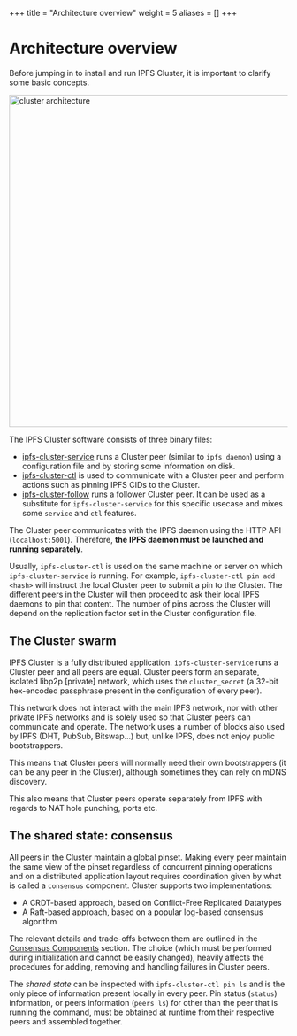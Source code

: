 +++
title = "Architecture overview"
weight = 5
aliases = []
+++


# Architecture overview

Before jumping in to install and run IPFS Cluster, it is important to clarify some basic concepts.

<img src="/cluster/diagrams/png/peer.png" alt="cluster architecture" title="cluster architecture" width="600px" />

The IPFS Cluster software consists of three binary files:

* [ipfs-cluster-service](/documentation/reference/service) runs a Cluster peer (similar to `ipfs daemon`) using a configuration file and by storing some information on disk.
* [ipfs-cluster-ctl](/documentation/reference/ctl) is used to communicate with a Cluster peer and perform actions such as pinning IPFS CIDs to the Cluster.
* [ipfs-cluster-follow](/documentation/reference/follow) runs a follower Cluster peer. It can be used as a substitute for `ipfs-cluster-service` for this specific usecase and mixes some `service` and `ctl` features.

The Cluster peer communicates with the IPFS daemon using the HTTP API (`localhost:5001`). Therefore, **the IPFS daemon must be launched and running separately**.

Usually, `ipfs-cluster-ctl` is used on the same machine or server on which `ipfs-cluster-service` is running. For example, `ipfs-cluster-ctl pin add <hash>` will instruct the local Cluster peer to submit a pin to the Cluster. The different peers in the Cluster will then proceed to ask their local IPFS daemons to pin that content. The number of pins across the Cluster will depend on the replication factor set in the Cluster configuration file.

## The Cluster swarm

IPFS Cluster is a fully distributed application. `ipfs-cluster-service` runs a Cluster peer and all peers are equal. Cluster peers form an separate, isolated libp2p [private] network, which uses the `cluster_secret` (a 32-bit hex-encoded passphrase present in the configuration of every peer).

This network does not interact with the main IPFS network, nor with other private IPFS networks and is solely used so that Cluster peers can communicate and operate. The network uses a number of blocks also used by IPFS (DHT, PubSub, Bitswap...) but, unlike IPFS, does not enjoy public bootstrappers.

This means that Cluster peers will normally need their own bootstrappers (it can be any peer in the Cluster), although sometimes they can rely on mDNS discovery.

This also means that Cluster peers operate separately from IPFS with regards to NAT hole punching, ports etc.

## The shared state: consensus

All peers in the Cluster maintain a global pinset. Making every peer maintain the same view of the pinset regardless of concurrent pinning operations and on a distributed application layout requires coordination given by what is called a `consensus` component. Cluster supports two implementations:

* A CRDT-based approach, based on Conflict-Free Replicated Datatypes
* A Raft-based approach, based on a popular log-based consensus algorithm

The relevant details and trade-offs between them are outlined in the [Consensus Components](/documentation/guides/consensus) section. The choice (which must be performed during initialization and cannot be easily changed), heavily affects the procedures for adding, removing and handling failures in Cluster peers.

The *shared state* can be inspected with `ipfs-cluster-ctl pin ls` and is the only piece of information present locally in every peer. Pin status (`status`) information, or peers information (`peers ls`) for other than the peer that is running the command, must be obtained at runtime from their respective peers and assembled together.

